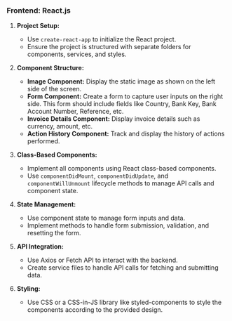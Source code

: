 ### Frontend: React.js

1. **Project Setup:**
    - Use `create-react-app` to initialize the React project.
    - Ensure the project is structured with separate folders for components, services, and styles.

2. **Component Structure:**
    - **Image Component:** Display the static image as shown on the left side of the screen.
    - **Form Component:** Create a form to capture user inputs on the right side. This form should include fields like Country, Bank Key, Bank Account Number, Reference, etc.
    - **Invoice Details Component:** Display invoice details such as currency, amount, etc.
    - **Action History Component:** Track and display the history of actions performed.

3. **Class-Based Components:**
    - Implement all components using React class-based components.
    - Use `componentDidMount`, `componentDidUpdate`, and `componentWillUnmount` lifecycle methods to manage API calls and component state.

4. **State Management:**
    - Use component state to manage form inputs and data.
    - Implement methods to handle form submission, validation, and resetting the form.

5. **API Integration:**
    - Use Axios or Fetch API to interact with the backend.
    - Create service files to handle API calls for fetching and submitting data.

6. **Styling:**
    - Use CSS or a CSS-in-JS library like styled-components to style the components according to the provided design.